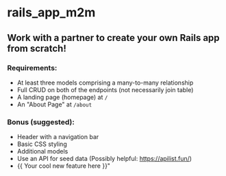 # rails_app_m2m


## Work with a partner to create your own Rails app from scratch! 

### Requirements:
- At least three models comprising a many-to-many relationship
- Full CRUD on both of the endpoints (not necessarily join table)
- A landing page (homepage) at `/`
- An "About Page" at `/about`

### Bonus (suggested):
- Header with a navigation bar
- Basic CSS styling
- Additional models
- Use an API for seed data (Possibly helpful:  https://apilist.fun/)
- {{ Your cool new feature here }}"
